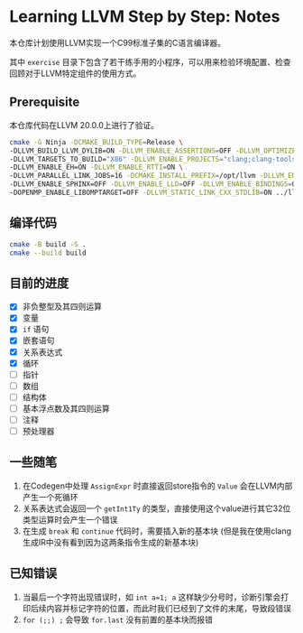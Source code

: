 # Learning LLVM Step by Step: Notes

本仓库计划使用LLVM实现一个C99标准子集的C语言编译器。

其中 `exercise` 目录下包含了若干练手用的小程序，可以用来检验环境配置、检查回顾对于LLVM特定组件的使用方式。

## Prerequisite

本仓库代码在LLVM 20.0.0上进行了验证。

```sh
cmake -G Ninja -DCMAKE_BUILD_TYPE=Release \
-DLLVM_BUILD_LLVM_DYLIB=ON -DLLVM_ENABLE_ASSERTIONS=OFF -DLLVM_OPTIMIZED_TABLEGEN=ON \
-DLLVM_TARGETS_TO_BUILD="X86" -DLLVM_ENABLE_PROJECTS="clang;clang-tools-extra;mlir;openmp" -DLLVM_BUILD_TOOLS=ON \
-DLLVM_ENABLE_EH=ON -DLLVM_ENABLE_RTTI=ON \
-DLLVM_PARALLEL_LINK_JOBS=16 -DCMAKE_INSTALL_PREFIX=/opt/llvm -DLLVM_ENABLE_DOXYGEN=OFF \
-DLLVM_ENABLE_SPHINX=OFF -DLLVM_ENABLE_LLD=OFF -DLLVM_ENABLE_BINDINGS=OFF -DLLVM_ENABLE_LIBXML2=OFF \
-DOPENMP_ENABLE_LIBOMPTARGET=OFF -DLLVM_STATIC_LINK_CXX_STDLIB=ON ../llvm
```

## 编译代码

```sh
cmake -B build -S .
cmake --build build
```

## 目前的进度

- [x] 非负整型及其四则运算
- [x] 变量
- [x] `if` 语句
- [x] 嵌套语句
- [x] 关系表达式
- [x] 循环
- [ ] 指针
- [ ] 数组
- [ ] 结构体
- [ ] 基本浮点数及其四则运算
- [ ] 注释
- [ ] 预处理器

## 一些随笔

1. 在Codegen中处理 `AssignExpr` 时直接返回store指令的 `Value` 会在LLVM内部产生一个死循环
2. 关系表达式会返回一个 `getInt1Ty` 的类型，直接使用这个value进行其它32位类型运算时会产生一个错误
3. 在生成 `break` 和 `continue` 代码时，需要插入新的基本块 (但是我在使用clang生成IR中没有看到因为这两条指令生成的新基本块)

## 已知错误

1. 当最后一个字符出现错误时，如 `int a=1; a` 这样缺少分号时，诊断引擎会打印后续内容并标记字符的位置，而此时我们已经到了文件的末尾，导致段错误
2. `for (;;) ;` 会导致 `for.last` 没有前置的基本块而报错
